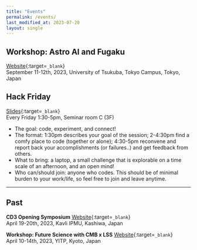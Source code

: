 ```yaml
---
title: "Events"
permalink: /events/
last_modified_at: 2023-07-20
layout: single
---
```


## Workshop: Astro AI and Fugaku
[Website](/fugakuAI/){:target=`_blank`}\
September 11-12th, 2023, University of Tsukuba, Tokyo Campus, Tokyo, Japan

## Hack Friday 
[Slides](https://docs.google.com/presentation/d/1YlANbb1qp_nbp37aalpP6JGxunt3yQOsnf2GoU-9KMw/){:target=`_blank`}\
Every Friday 1:30-5pm, Seminar room C (3F)
* The goal: code, experiment, and connect!
* The format: 1:30pm describes your goal of the session; 2-4:30pm find a comfy place to code (together or alone); 4:30-5pm reconvene and report back your accomplishments (or failures..) and get feedback from others.
* What to bring: a laptop, a small challenge that is explorable on a time scale of an afternoon, and an open mind!
* Who can/should join: anyone who codes. This should be of minimal burden to your work/life, so feel free to join and leave anytime. 

---

## Past

**CD3 Opening Symposium** 
[Website](/opening/){:target=`_blank`}\
April 19-20th, 2023, Kavli IPMU, Kashiwa, Japan

**Workshop: Future Science with CMB x LSS** 
[Website](https://www2.yukawa.kyoto-u.ac.jp/~cmb-lss/index.php){:target=`_blank`}\
April 10-14th, 2023, YITP, Kyoto, Japan
